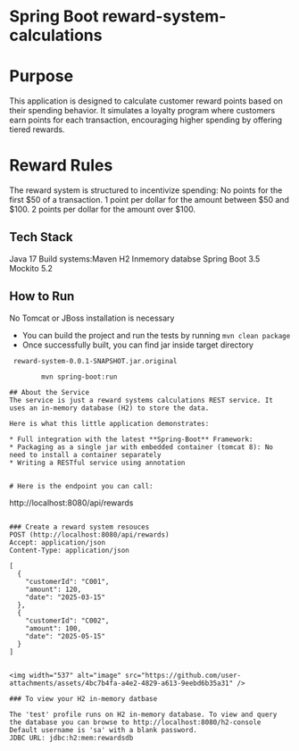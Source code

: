 # Spring Boot reward-system-calculations

# Purpose
This application is designed to calculate customer reward points based on their spending behavior. It simulates a loyalty program where customers earn points for each transaction, encouraging higher spending by offering tiered rewards.

# Reward Rules
The reward system is structured to incentivize spending:
No points for the first $50 of a transaction.
1 point per dollar for the amount between $50 and $100.
2 points per dollar for the amount over $100.

## Tech Stack
Java 17
Build systems:Maven
H2 Inmemory databse
Spring Boot 3.5
Mockito 5.2

## How to Run 
No Tomcat or JBoss installation is necessary

* You can build the project and run the tests by running ```mvn clean package```
* Once successfully built, you can find jar inside target directory
```
 reward-system-0.0.1-SNAPSHOT.jar.original

        mvn spring-boot:run 

## About the Service
The service is just a reward systems calculations REST service. It uses an in-memory database (H2) to store the data. 

Here is what this little application demonstrates: 

* Full integration with the latest **Spring-Boot** Framework: 
* Packaging as a single jar with embedded container (tomcat 8): No need to install a container separately 
* Writing a RESTful service using annotation


# Here is the endpoint you can call:

```
http://localhost:8080/api/rewards

```

### Create a reward system resouces
POST (http://localhost:8080/api/rewards)
Accept: application/json
Content-Type: application/json

[
  {
    "customerId": "C001",
    "amount": 120,
    "date": "2025-03-15"
  },
  {
    "customerId": "C002",
    "amount": 100,
    "date": "2025-05-15"
  }
]


<img width="537" alt="image" src="https://github.com/user-attachments/assets/4bc7b4fa-a4e2-4829-a613-9eebd6b35a31" />

### To view your H2 in-memory datbase

The 'test' profile runs on H2 in-memory database. To view and query the database you can browse to http://localhost:8080/h2-console
Default username is 'sa' with a blank password.
JDBC URL: jdbc:h2:mem:rewardsdb
